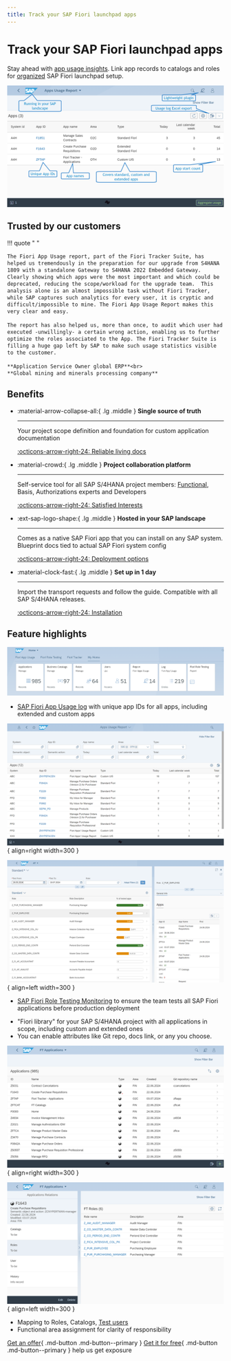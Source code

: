 ```yaml
---
title: Track your SAP Fiori launchpad apps
---
```


# Track your SAP Fiori launchpad apps

Stay ahead with [app usage insights](https://help.fioriappsusage.org). Link app records to catalogs and roles for [organized](satisfied-interests-and-roles.md) SAP Fiori launchpad setup.

[![Fiori Tracker Tiles](res/fau-ss.png)](res/fau-ss.png)

## Trusted by our customers

!!! quote " "

    The Fiori App Usage report, part of the Fiori Tracker Suite, has helped us tremendously in the preparation for our upgrade from S4HANA 1809 with a standalone Gateway to S4HANA 2022 Embedded Gateway. Clearly showing which apps were the most important and which could be deprecated, reducing the scope/workload for the upgrade team.  This analysis alone is an almost impossible task without Fiori Tracker, while SAP captures such analytics for every user, it is cryptic and difficult/impossible to mine. The Fiori App Usage Report makes this very clear and easy.

    The report has also helped us, more than once, to audit which user had executed -unwillingly- a certain wrong action, enabling us to further optimize the roles associated to the App. The Fiori Tracker Suite is filling a huge gap left by SAP to make such usage statistics visible to the customer.

    **Application Service Owner global ERP**<br>
    **Global mining and minerals processing company**

<div class="grid cards" markdown>

<!-- 
    ext:latest_blog_posts | 
    root=customer-list; 
    amount=3; 
    display=markdown; 
    title=:material-package-variant-closed-check:{ .lg .middle } See who is unlocking the potential of its SAP S/4HANA; 
    read_more=:octicons-arrow-right-24: Featured installations;
-->

</div>

## Benefits

<div class="grid cards" markdown>

-   :material-arrow-collapse-all:{ .lg .middle } __Single source of truth__

    ---

    Your project scope definition and foundation for custom application documentation
    
    [:octicons-arrow-right-24: Reliable living docs](usecases/posts/requirements-gathering.md)

-   :material-crowd:{ .lg .middle } __Project collaboration platform__

    ---

    Self-service tool for all SAP S/4HANA project members: [Functional](for-functional-experts.md), Basis, Authorizations experts and Developers

    [:octicons-arrow-right-24: Satisfied Interests](satisfied-interests-and-roles.md)

-   :ext-sap-logo-shape:{ .lg .middle } __Hosted in your SAP landscape__

    ---

    Comes as a native SAP Fiori app that you can install on any SAP system. Blueprint docs tied to actual SAP Fiori system config

    [:octicons-arrow-right-24: Deployment options](inst/dep.md)

-   :material-clock-fast:{ .lg .middle } __Set up in 1 day__

    ---

    Import the transport requests and follow the guide. Compatible with all SAP S/4HANA releases.

    [:octicons-arrow-right-24: Installation](inst.md)

</div>

## Feature highlights

[![Fiori Tracker Tiles](res/ss00.png)](res/ss00.png)

<div class="grid" markdown>

- [SAP Fiori App Usage log](https://help.fioriappsusage.org) with unique app IDs for all apps, including extended and custom apps

[![Application detail screen](res/ss03.png)](res/ss03.png){ align=right width=300 } 
    
</div>


<div class="grid" markdown>

[![SAP Fiori Role Testing](res/ss04.png)](res/ss04.png){ align=left width=300 } 
    
- [SAP Fiori Role Testing Monitoring](https://fioriroletesting.com) to ensure the team tests all SAP Fiori applications before production deployment

</div>

<div class="grid" markdown>

- "Fiori library" for your SAP S/4HANA project with all applications in scope, including custom and extended ones
- You can enable attributes like Git repo, docs link, or any you choose.

[![Application list](res/ss01.png)](res/ss01.png){ align=right width=300 } 

</div>

<div class="grid" markdown>

[![Application detail screen](res/ss02.png)](res/ss02.png){ align=left width=300 } 

- Mapping to Roles, Catalogs, [Test users](sap-fiori-test-users/overview.md)
- Functional area assignment for clarity of responsibility

</div>

[Get an offer](offer.md){ .md-button .md-button--primary } [Get it for free](free-offer.md){ .md-button .md-button--primary }  help us get exposure


